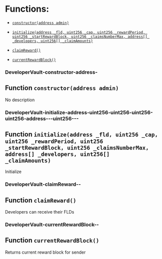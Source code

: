 # Functions:

- [`constructor(address admin)`](#DeveloperVault-constructor-address-)

- [`initialize(address _fld, uint256 _cap, uint256 _rewardPeriod, uint256 _startRewardBlock, uint256 _claimsNumberMax, address[] _developers, uint256[] _claimAmounts)`](#DeveloperVault-initialize-address-uint256-uint256-uint256-uint256-address---uint256---)

- [`claimReward()`](#DeveloperVault-claimReward--)

- [`currentRewardBlock()`](#DeveloperVault-currentRewardBlock--)

### DeveloperVault-constructor-address-

## Function `constructor(address admin)`

No description

### DeveloperVault-initialize-address-uint256-uint256-uint256-uint256-address---uint256---

## Function `initialize(address _fld, uint256 _cap, uint256 _rewardPeriod, uint256 _startRewardBlock, uint256 _claimsNumberMax, address[] _developers, uint256[] _claimAmounts)`

Initialize

### DeveloperVault-claimReward--

## Function `claimReward()`

Developers can receive their FLDs

### DeveloperVault-currentRewardBlock--

## Function `currentRewardBlock()`

Returns current reward block for sender
